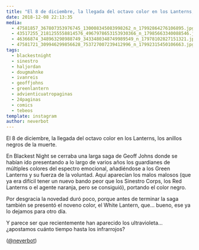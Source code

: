 ```yaml
---
title: "El 8 de diciembre, la llegada del octavo color en los Lanterns, los anillos negros de la muerte"
date: 2018-12-08 22:13:35
media: 
  - 47581857_367807353976745_130008345083998262_n_17992864276106895.jpg
  - 43517255_2181255558814576_4967978653153930366_n_17985663340088546.jpg
  - 46366874_348963298988749_3433480348749989549_n_17978102827151321.jpg
  - 47581721_309946299856628_753727007239412996_n_17992315450106663.jpg
tags: 
  - blackestnight
  - sinestro
  - haljordan
  - dougmahnke
  - ivanreis
  - geoffjohns
  - greenlantern
  - advienticuatropaginas
  - 24paginas
  - comics
  - tebeos
template: instagram
author: neverbot
---
```


El 8 de diciembre, la llegada del octavo color en los Lanterns, los anillos negros de la muerte.


En Blackest Night se cerraba una larga saga de Geoff Johns donde se habían ido presentando a lo largo de varios años los guardianes de múltiples colores del espectro emocional, añadiéndose a los Green Lanterns y su fuerza de la voluntad. Aquí aparecían los malos malosos (que ya era difícil tener un nuevo bando peor que los Sinestro Corps, los Red Lanterns o el agente naranja, pero se consiguió), portando el color negro.


Por desgracia la novedad duró poco, porque antes de terminar la saga también se presentó el noveno color, el White Lantern, que... bueno, ese ya lo dejamos para otro día.


Y parece ser que recientemente han aparecido los ultravioleta... ¿apostamos cuánto tiempo hasta los infrarrojos?


([@neverbot](https://instagram.com/neverbot))
